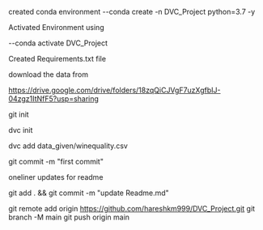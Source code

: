 created conda environment
--conda create -n DVC_Project python=3.7 -y

Activated Environment using

--conda activate DVC_Project

Created Requirements.txt file

download the data from

https://drive.google.com/drive/folders/18zqQiCJVgF7uzXgfbIJ-04zgz1ItNfF5?usp=sharing

git init

dvc init 

dvc add data_given/winequality.csv

git commit -m "first commit"

oneliner updates for readme

git add . && git commit -m "update Readme.md"


git remote add origin https://github.com/hareshkm999/DVC_Project.git
git branch -M main
git push origin main